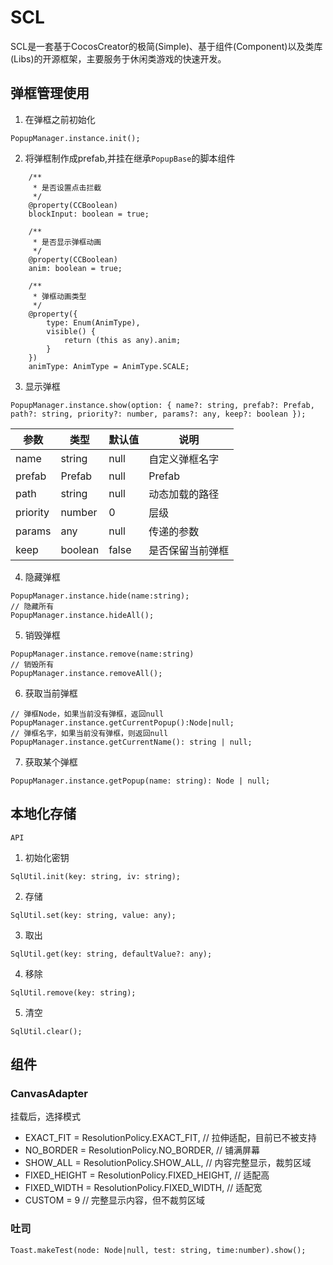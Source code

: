 # SCL

SCL是一套基于CocosCreator的极简(Simple)、基于组件(Component)以及类库(Libs)的开源框架，主要服务于休闲类游戏的快速开发。

## 弹框管理使用

1. 在弹框之前初始化
```
PopupManager.instance.init();
```
2. 将弹框制作成prefab,并挂在继承`PopupBase`的脚本组件
```
    /**
     * 是否设置点击拦截
     */
    @property(CCBoolean)
    blockInput: boolean = true;

    /**
     * 是否显示弹框动画
     */
    @property(CCBoolean)
    anim: boolean = true;

    /**
     * 弹框动画类型
     */
    @property({
        type: Enum(AnimType),
        visible() {
            return (this as any).anim;
        }
    })
    animType: AnimType = AnimType.SCALE;
```
3. 显示弹框
```
PopupManager.instance.show(option: { name?: string, prefab?: Prefab, path?: string, priority?: number, params?: any, keep?: boolean });
```

|参数|类型|默认值|说明
|-|-|-|-|
|name|string|null|自定义弹框名字|
|prefab|Prefab|null|Prefab|
|path|string|null|动态加载的路径|
|priority|number|0|层级|
|params|any|null|传递的参数|
|keep|boolean|false|是否保留当前弹框|

4. 隐藏弹框
```
PopupManager.instance.hide(name:string);
// 隐藏所有
PopupManager.instance.hideAll();
```
5. 销毁弹框
```
PopupManager.instance.remove(name:string)
// 销毁所有
PopupManager.instance.removeAll();
```
6. 获取当前弹框
```
// 弹框Node，如果当前没有弹框，返回null
PopupManager.instance.getCurrentPopup():Node|null;
// 弹框名字，如果当前没有弹框，则返回null
PopupManager.instance.getCurrentName(): string | null;
```
7. 获取某个弹框
```
PopupManager.instance.getPopup(name: string): Node | null;
```

## 本地化存储

`API`

1. 初始化密钥
```
SqlUtil.init(key: string, iv: string);
```

2. 存储
```
SqlUtil.set(key: string, value: any);
```

3. 取出
```
SqlUtil.get(key: string, defaultValue?: any);
```

4. 移除
```
SqlUtil.remove(key: string);
```

5. 清空
```
SqlUtil.clear();
```

## 组件

### CanvasAdapter

挂载后，选择模式
- EXACT_FIT = ResolutionPolicy.EXACT_FIT, // 拉伸适配，目前已不被支持
- NO_BORDER = ResolutionPolicy.NO_BORDER, // 铺满屏幕
- SHOW_ALL = ResolutionPolicy.SHOW_ALL, // 内容完整显示，裁剪区域
- FIXED_HEIGHT = ResolutionPolicy.FIXED_HEIGHT, // 适配高
- FIXED_WIDTH = ResolutionPolicy.FIXED_WIDTH, // 适配宽
- CUSTOM = 9 // 完整显示内容，但不裁剪区域

### 吐司

```
Toast.makeTest(node: Node|null, test: string, time:number).show();
```

